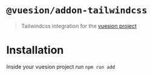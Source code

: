 # `@vuesion/addon-tailwindcss`

> Tailwindcss integration for the [vuesion project](https://github.com/vuesion/vuesion)

# Installation

Inside your vuesion project run `npm run add`
